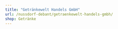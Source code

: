 ```yaml
---
title: "Getränkewelt Handels GmbH"
url: /nussdorf-debant/getraenkewelt-handels-gmbh/
shop: Getränke
---
```

